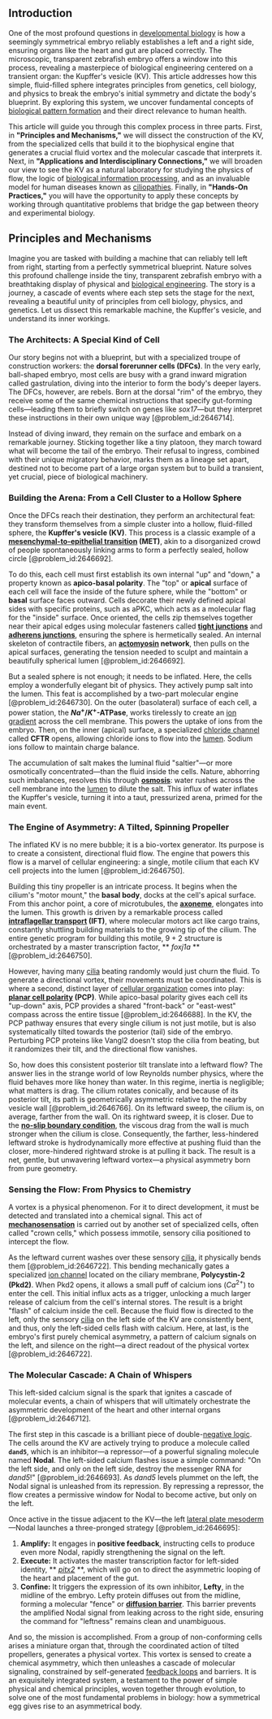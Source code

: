 ## Introduction
One of the most profound questions in [developmental biology](@article_id:141368) is how a seemingly symmetrical embryo reliably establishes a left and a right side, ensuring organs like the heart and gut are placed correctly. The microscopic, transparent zebrafish embryo offers a window into this process, revealing a masterpiece of biological engineering centered on a transient organ: the Kupffer's vesicle (KV). This article addresses how this simple, fluid-filled sphere integrates principles from genetics, cell biology, and physics to break the embryo's initial symmetry and dictate the body's blueprint. By exploring this system, we uncover fundamental concepts of [biological pattern formation](@article_id:272764) and their direct relevance to human health.

This article will guide you through this complex process in three parts. First, in **"Principles and Mechanisms,"** we will dissect the construction of the KV, from the specialized cells that build it to the biophysical engine that generates a crucial fluid vortex and the molecular cascade that interprets it. Next, in **"Applications and Interdisciplinary Connections,"** we will broaden our view to see the KV as a natural laboratory for studying the physics of flow, the logic of [biological information processing](@article_id:263268), and as an invaluable model for human diseases known as [ciliopathies](@article_id:136442). Finally, in **"Hands-On Practices,"** you will have the opportunity to apply these concepts by working through quantitative problems that bridge the gap between theory and experimental biology.

## Principles and Mechanisms

Imagine you are tasked with building a machine that can reliably tell left from right, starting from a perfectly symmetrical blueprint. Nature solves this profound challenge inside the tiny, transparent zebrafish embryo with a breathtaking display of physical and [biological engineering](@article_id:270396). The story is a journey, a cascade of events where each step sets the stage for the next, revealing a beautiful unity of principles from cell biology, physics, and genetics. Let us dissect this remarkable machine, the Kupffer's vesicle, and understand its inner workings.

### The Architects: A Special Kind of Cell

Our story begins not with a blueprint, but with a specialized troupe of construction workers: the **dorsal forerunner cells (DFCs)**. In the very early, ball-shaped embryo, most cells are busy with a grand inward migration called gastrulation, diving into the interior to form the body's deeper layers. The DFCs, however, are rebels. Born at the dorsal "rim" of the embryo, they receive some of the same chemical instructions that specify gut-forming cells—leading them to briefly switch on genes like *sox17*—but they interpret these instructions in their own unique way [@problem_id:2646714].

Instead of diving inward, they remain on the surface and embark on a remarkable journey. Sticking together like a tiny platoon, they march toward what will become the tail of the embryo. Their refusal to ingress, combined with their unique migratory behavior, marks them as a lineage set apart, destined not to become part of a large organ system but to build a transient, yet crucial, piece of biological machinery.

### Building the Arena: From a Cell Cluster to a Hollow Sphere

Once the DFCs reach their destination, they perform an architectural feat: they transform themselves from a simple cluster into a hollow, fluid-filled sphere, the **Kupffer's vesicle (KV)**. This process is a classic example of a **[mesenchymal-to-epithelial transition](@article_id:264671) (MET)**, akin to a disorganized crowd of people spontaneously linking arms to form a perfectly sealed, hollow circle [@problem_id:2646692].

To do this, each cell must first establish its own internal "up" and "down," a property known as **apico-basal polarity**. The "top" or **apical** surface of each cell will face the inside of the future sphere, while the "bottom" or **basal** surface faces outward. Cells decorate their newly defined apical sides with specific proteins, such as aPKC, which acts as a molecular flag for the "inside" surface. Once oriented, the cells zip themselves together near their apical edges using molecular fasteners called **[tight junctions](@article_id:143045)** and **[adherens junctions](@article_id:148396)**, ensuring the sphere is hermetically sealed. An internal skeleton of contractile fibers, an **[actomyosin](@article_id:173362) network**, then pulls on the apical surfaces, generating the tension needed to sculpt and maintain a beautifully spherical lumen [@problem_id:2646692].

But a sealed sphere is not enough; it needs to be inflated. Here, the cells employ a wonderfully elegant bit of physics. They actively pump salt into the lumen. This feat is accomplished by a two-part molecular engine [@problem_id:2646730]. On the outer (basolateral) surface of each cell, a power station, the **$Na^+/K^+$-ATPase**, works tirelessly to create an [ion gradient](@article_id:166834) across the cell membrane. This powers the uptake of ions from the embryo. Then, on the inner (apical) surface, a specialized [chloride channel](@article_id:169421) called **CFTR** opens, allowing chloride ions to flow into the [lumen](@article_id:173231). Sodium ions follow to maintain charge balance.

The accumulation of salt makes the luminal fluid "saltier"—or more osmotically concentrated—than the fluid inside the cells. Nature, abhorring such imbalances, resolves this through **[osmosis](@article_id:141712)**: water rushes across the cell membrane into the [lumen](@article_id:173231) to dilute the salt. This influx of water inflates the Kupffer's vesicle, turning it into a taut, pressurized arena, primed for the main event.

### The Engine of Asymmetry: A Tilted, Spinning Propeller

The inflated KV is no mere bubble; it is a bio-vortex generator. Its purpose is to create a consistent, directional fluid flow. The engine that powers this flow is a marvel of cellular engineering: a single, motile cilium that each KV cell projects into the lumen [@problem_id:2646750].

Building this tiny propeller is an intricate process. It begins when the cilium's "motor mount," the **basal body**, docks at the cell's apical surface. From this anchor point, a core of microtubules, the **[axoneme](@article_id:146645)**, elongates into the lumen. This growth is driven by a remarkable process called **[intraflagellar transport](@article_id:146039) (IFT)**, where molecular motors act like cargo trains, constantly shuttling building materials to the growing tip of the cilium. The entire genetic program for building this motile, $9+2$ structure is orchestrated by a master transcription factor, ** *foxj1a* ** [@problem_id:2646750].

However, having many [cilia](@article_id:137005) beating randomly would just churn the fluid. To generate a directional vortex, their movements must be coordinated. This is where a second, distinct layer of [cellular organization](@article_id:147172) comes into play: **[planar cell polarity](@article_id:269858) (PCP)**. While apico-basal polarity gives each cell its "up-down" axis, PCP provides a shared "front-back" or "east-west" compass across the entire tissue [@problem_id:2646688]. In the KV, the PCP pathway ensures that every single cilium is not just motile, but is also systematically tilted towards the posterior (tail) side of the embryo. Perturbing PCP proteins like Vangl2 doesn't stop the cilia from beating, but it randomizes their tilt, and the directional flow vanishes.

So, how does this consistent posterior tilt translate into a leftward flow? The answer lies in the strange world of low Reynolds number physics, where the fluid behaves more like honey than water. In this regime, inertia is negligible; what matters is drag. The cilium rotates conically, and because of its posterior tilt, its path is geometrically asymmetric relative to the nearby vesicle wall [@problem_id:2646766]. On its leftward sweep, the cilium is, on average, farther from the wall. On its rightward sweep, it is closer. Due to the **[no-slip boundary condition](@article_id:185735)**, the viscous drag from the wall is much stronger when the cilium is close. Consequently, the farther, less-hindered leftward stroke is hydrodynamically more effective at pushing fluid than the closer, more-hindered rightward stroke is at pulling it back. The result is a net, gentle, but unwavering leftward vortex—a physical asymmetry born from pure geometry.

### Sensing the Flow: From Physics to Chemistry

A vortex is a physical phenomenon. For it to direct development, it must be detected and translated into a chemical signal. This act of **[mechanosensation](@article_id:267097)** is carried out by another set of specialized cells, often called "crown cells," which possess immotile, sensory cilia positioned to intercept the flow.

As the leftward current washes over these sensory [cilia](@article_id:137005), it physically bends them [@problem_id:2646722]. This bending mechanically gates a specialized [ion channel](@article_id:170268) located on the ciliary membrane, **Polycystin-2 (Pkd2)**. When Pkd2 opens, it allows a small puff of calcium ions ($Ca^{2+}$) to enter the cell. This initial influx acts as a trigger, unlocking a much larger release of calcium from the cell's internal stores. The result is a bright "flash" of calcium inside the cell. Because the fluid flow is directed to the left, only the sensory [cilia](@article_id:137005) on the left side of the KV are consistently bent, and thus, only the left-sided cells flash with calcium. Here, at last, is the embryo's first purely chemical asymmetry, a pattern of calcium signals on the left, and silence on the right—a direct readout of the physical vortex [@problem_id:2646722].

### The Molecular Cascade: A Chain of Whispers

This left-sided calcium signal is the spark that ignites a cascade of molecular events, a chain of whispers that will ultimately orchestrate the asymmetric development of the heart and other internal organs [@problem_id:2646712].

The first step in this cascade is a brilliant piece of double-[negative logic](@article_id:169306). The cells around the KV are actively trying to produce a molecule called **`dand5`**, which is an inhibitor—a repressor—of a powerful signaling molecule named **Nodal**. The left-sided calcium flashes issue a simple command: "On the left side, and only on the left side, destroy the messenger RNA for *dand5*!" [@problem_id:2646693]. As *dand5* levels plummet on the left, the Nodal signal is unleashed from its repression. By repressing a repressor, the flow creates a permissive window for Nodal to become active, but only on the left.

Once active in the tissue adjacent to the KV—the left [lateral plate mesoderm](@article_id:261351)—Nodal launches a three-pronged strategy [@problem_id:2646695]:
1.  **Amplify:** It engages in **positive feedback**, instructing cells to produce even more Nodal, rapidly strengthening the signal on the left.
2.  **Execute:** It activates the master transcription factor for left-sided identity, ** *[pitx2](@article_id:270794)* **, which will go on to direct the asymmetric looping of the heart and placement of the gut.
3.  **Confine:** It triggers the expression of its own inhibitor, **Lefty**, in the midline of the embryo. Lefty protein diffuses out from the midline, forming a molecular "fence" or **[diffusion barrier](@article_id:147915)**. This barrier prevents the amplified Nodal signal from leaking across to the right side, ensuring the command for "leftness" remains clean and unambiguous.

And so, the mission is accomplished. From a group of non-conforming cells arises a miniature organ that, through the coordinated action of tilted propellers, generates a physical vortex. This vortex is sensed to create a chemical asymmetry, which then unleashes a cascade of molecular signaling, constrained by self-generated [feedback loops](@article_id:264790) and barriers. It is an exquisitely integrated system, a testament to the power of simple physical and chemical principles, woven together through evolution, to solve one of the most fundamental problems in biology: how a symmetrical egg gives rise to an asymmetrical body.